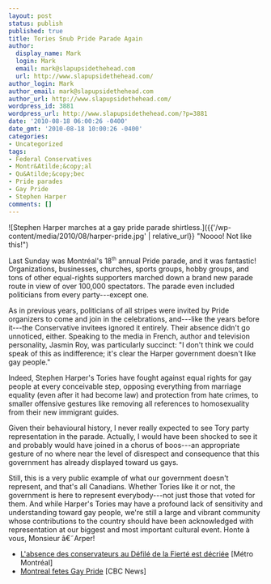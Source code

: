 ```yaml
---
layout: post
status: publish
published: true
title: Tories Snub Pride Parade Again
author:
  display_name: Mark
  login: Mark
  email: mark@slapupsidethehead.com
  url: http://www.slapupsidethehead.com/
author_login: Mark
author_email: mark@slapupsidethehead.com
author_url: http://www.slapupsidethehead.com/
wordpress_id: 3881
wordpress_url: http://www.slapupsidethehead.com/?p=3881
date: '2010-08-18 06:00:26 -0400'
date_gmt: '2010-08-18 10:00:26 -0400'
categories:
- Uncategorized
tags:
- Federal Conservatives
- Montr&Atilde;&copy;al
- Qu&Atilde;&copy;bec
- Pride parades
- Gay Pride
- Stephen Harper
comments: []
---
```

![Stephen Harper marches at a gay pride parade shirtless.]({{'/wp-content/media/2010/08/harper-pride.jpg' | relative_url}} "Noooo! Not like this!")

Last Sunday was Montréal's 18<sup><small>th</small></sup> annual Pride parade, and it was fantastic! Organizations, businesses, churches, sports groups, hobby groups, and tons of other equal-rights supporters marched down a brand new parade route in view of over 100,000 spectators. The parade even included politicians from every party---except one.

As in previous years, politicians of all stripes were invited by Pride organizers to come and join in the celebrations, and---like the years before it---the Conservative invitees ignored it entirely. Their absence didn't go unnoticed, either. Speaking to the media in French, author and television personality, Jasmin Roy, was particularly succinct: "I don't think we could speak of this as indifference; it's clear the Harper government doesn't like gay people."

Indeed, Stephen Harper's Tories have fought against equal rights for gay people at every conceivable step, opposing everything from marriage equality (even after it had become law) and protection from hate crimes, to smaller offensive gestures like removing all references to homosexuality from their new immigrant guides.

Given their behavioural history, I never really expected to see Tory party representation in the parade. Actually, I would have been shocked to see it and probably would have joined in a chorus of boos---an appropriate gesture of no where near the level of disrespect and consequence that this government has already displayed toward us gays.

Still, this is a very public example of what our government doesn't represent, and that's all Canadians. Whether Tories like it or not, the government is here to represent everybody---not just those that voted for them. And while Harper's Tories may have a profound lack of sensitivity and understanding toward gay people, we're still a large and vibrant community whose contributions to the country should have been acknowledged with representation at our biggest and most important cultural event. Honte à vous, Monsieur â€˜Arper!

- [L'absence des conservateurs au Défilé de la Fierté est décriée](http://www.journalmetro.com/linfo/article/603927) [Métro Montréal]
- [Montreal fetes Gay Pride](http://www.cbc.ca/canada/montreal/story/2010/08/16/montreal-gay-pride-2010.html) [CBC News]

